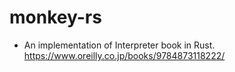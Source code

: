 # monkey-rs
- An implementation of Interpreter book in Rust.
https://www.oreilly.co.jp/books/9784873118222/
